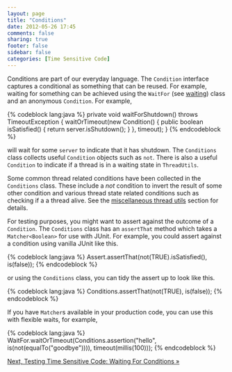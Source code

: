 ```yaml
---
layout: page
title: "Conditions"
date: 2012-05-26 17:45
comments: false
sharing: true
footer: false
sidebar: false
categories: [Time Sensitive Code]
---
```


Conditions are part of our everyday language. The `Condition` interface captures a conditional as something that can be reused. For example, waiting for something can be achieved using the `WaitFor` (see [waiting](/documentation/time/waiting)) class and an anonymous `Condition`. For example,


{% codeblock lang:java %}
private void waitForShutdown() throws TimeoutException {
    waitOrTimeout(new Condition() {
        public boolean isSatisfied() {
            return server.isShutdown();
        }
    }, timeout);
 }
{% endcodeblock %}


will wait for some `server` to indicate that it has shutdown. The `Conditions` class collects useful `Condition` objects such as `not`. There is also a useful `Condition` to indicate if a thread is in a waiting state in `ThreadUtils`.

Some common thread related conditions have been collected in the `Conditions` class. These include a _not_ condition to invert the result of some other condition and various thread state related conditions such as checking if a a thread alive. See the [miscellaneous thread utils](/documentation/threading/misc) section for details.

For testing purposes, you might want to assert against the outcome of a `Condition`. The `Conditions` class has an `assertThat` method which takes a `Matcher<Boolean>` for use with JUnit. For example, you could assert against a condition using vanilla JUnit like this.


{% codeblock lang:java %}
Assert.assertThat(not(TRUE).isSatisfied(), is(false));
{% endcodeblock %}


or using the `Conditions` class, you can tidy the assert up to look like this.


{% codeblock lang:java %}
Conditions.assertThat(not(TRUE), is(false));
{% endcodeblock %}


If you have `Matcher`s available in your production code, you can use this with flexible waits, for example,


{% codeblock lang:java %}
WaitFor.waitOrTimeout(Conditions.assertion("hello", is(not(equalTo("goodbye")))), timeout(millis(100)));
{% endcodeblock %}


[Next, Testing Time Sensitive Code: Waiting For Conditions &raquo;](/documentation/time/waiting)